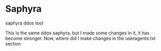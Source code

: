 # Saphyra
saphyra ddos tool

This is the same ddos saphyra, but I made some changes in it, it has become stronger. Now, where did I make changes in the useragents.txt section